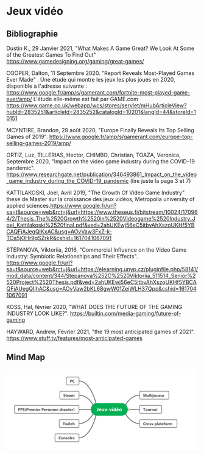 # Jeux vidéo
## Bibliographie
Dustin K., 29 Janvier 2021, "What Makes A Game Great? We Look At Some of the Greatest Games To Find Out" https://www.gamedesigning.org/gaming/great-games/

COOPER, Dalton, 11 Septembre 2020. "Report Reveals Most-Played Games Ever Made" . Une étude qui montre les jeux les plus joués en 2020, disponible à l'adresse suivante : https://www.google.fr/amp/s/gamerant.com/fortnite-most-played-game-ever/amp/
L'étude elle-même est fait par GAME.com https://www.game.co.uk/webapp/wcs/stores/servlet/mHubArticleView?hubId=2835251&articleId=2835252&catalogId=10201&langId=44&storeId=10151

MCYNTIRE, Brandon, 28 août 2020, "Europe Finally Reveals Its Top Selling Games of 2019". https://www.google.fr/amp/s/gamerant.com/europe-top-selling-games-2019/amp/

ORTIZ, Luz, TILLERIAS, Hector, CHIMBO, Christian, TOAZA, Veronica, Septembre 2020, "Impact on the video game industry during the COVID-19 pandemic". https://www.researchgate.net/publication/346493861_Impact_on_the_video_game_industry_during_the_COVID-19_pandemic (lire juste la page 3 et 7)

KATTILAKOSKI, Joel, Avril 2019, "The Growth Of Video Game Industry" these de Master sur la croissance des jeux vidéos, Metropolia university of applied sciences.https://www.google.fr/url?sa=t&source=web&rct=j&url=https://www.theseus.fi/bitstream/10024/170964/2/Thesis_The%2520Growth%2520in%2520Videogame%2520Industry_Joel_Kattilakoski%2520final.pdf&ved=2ahUKEwj56eC5itbvAhXszoUKHf5YBCAQFjAJegQIKxAC&usg=AOvVaw3FxZ-k-TOa5jOHr9gSZrkR&cshid=1617041067091

STEPANOVA, Viktoriia, 2016, "Commercial Influence on the Video Game Industry: Symbiotic Relationships and Their Effects". https://www.google.fr/url?sa=t&source=web&rct=j&url=https://elearning.unyp.cz/pluginfile.php/58141/mod_data/content/344/Stepanova%252C%2520Viktoriia_511514_Senior%2520Project%2520Thesis.pdf&ved=2ahUKEwj56eC5itbvAhXszoUKHf5YBCAQFjAUegQIIhAC&usg=AOvVaw2bKL68gwW01ZeiWLH37Qpp&cshid=1617041067091

KOSS, Hal, février 2020, "WHAT DOES THE FUTURE OF THE GAMING INDUSTRY LOOK LIKE?". https://builtin.com/media-gaming/future-of-gaming

HAYWARD, Andrew, Février 2021, "the 19 most anticipated games of 2021". https://www.stuff.tv/features/most-anticipated-games



## Mind Map
![Image text](https://github.com/Jesuiszeyao/addpic/blob/main/Carte%20Mentale.jpg)

